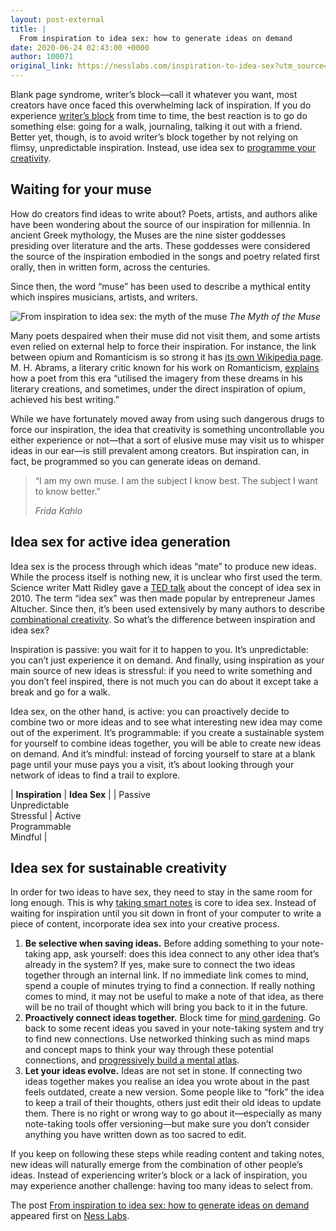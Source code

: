 ```yaml
---
layout: post-external
title: |
  From inspiration to idea sex: how to generate ideas on demand
date: 2020-06-24 02:43:00 +0000
author: 100071
original_link: https://nesslabs.com/inspiration-to-idea-sex?utm_source=rss&utm_medium=rss&utm_campaign=inspiration-to-idea-sex
---
```


Blank page syndrome, writer’s block—call it whatever you want, most creators have once faced this overwhelming lack of inspiration. If you do experience [writer’s block](https://nesslabs.com/writer-block) from time to time, the best reaction is to go do something else: going for a walk, journaling, talking it out with a friend. Better yet, though, is to avoid writer’s block together by not relying on flimsy, unpredictable inspiration. Instead, use idea sex to [programme your creativity](https://nesslabs.com/programmed-creativity).

## Waiting for your muse

How do creators find ideas to write about? Poets, artists, and authors alike have been wondering about the source of our inspiration for millennia. In ancient Greek mythology, the Muses are the nine sister goddesses presiding over literature and the arts. These goddesses were considered the source of the inspiration embodied in the songs and poetry related first orally, then in written form, across the centuries.

Since then, the word “muse” has been used to describe a mythical entity which inspires musicians, artists, and writers.

![From inspiration to idea sex: the myth of the muse](https://nesslabs.com/wp-content/uploads/2020/06/inspiration-idea-sex-muses-1024x575.png)
_The Myth of the Muse_

Many poets despaired when their muse did not visit them, and some artists even relied on external help to force their inspiration. For instance, the link between opium and Romanticism is so strong it has [its own Wikipedia page](https://en.wikipedia.org/wiki/Opium_and_Romanticism). M. H. Abrams, a literary critic known for his work on Romanticism, [explains](https://ecommons.cornell.edu/handle/1813/14290) how a poet from this era “utilised the imagery from these dreams in his literary creations, and sometimes, under the direct inspiration of opium, achieved his best writing.”

While we have fortunately moved away from using such dangerous drugs to force our inspiration, the idea that creativity is something uncontrollable you either experience or not—that a sort of elusive muse may visit us to whisper ideas in our ear—is still prevalent among creators. But inspiration can, in fact, be programmed so you can generate ideas on demand.

> “I am my own muse. I am the subject I know best. The subject I want to know better.”
> 
> _Frida Kahlo_

## Idea sex for active idea generation

Idea sex is the process through which ideas “mate” to produce new ideas. While the process itself is nothing new, it is unclear who first used the term. Science writer Matt Ridley gave a [TED talk](https://www.ted.com/talks/matt_ridley_when_ideas_have_sex) about the concept of idea sex in 2010. The term “idea sex” was then made popular by entrepreneur James Altucher. Since then, it’s been used extensively by many authors to describe [combinational creativity](https://nesslabs.com/combinational-creativity). So what’s the difference between inspiration and idea sex?

Inspiration is passive: you wait for it to happen to you. It’s unpredictable: you can’t just experience it on demand. And finally, using inspiration as your main source of new ideas is stressful: if you need to write something and you don’t feel inspired, there is not much you can do about it except take a break and go for a walk.

Idea sex, on the other hand, is active: you can proactively decide to combine two or more ideas and to see what interesting new idea may come out of the experiment. It’s programmable: if you create a sustainable system for yourself to combine ideas together, you will be able to create new ideas on demand. And it’s mindful: instead of forcing yourself to stare at a blank page until your muse pays you a visit, it’s about looking through your network of ideas to find a trail to explore.

| **Inspiration** | **Idea Sex** |
| Passive  
Unpredictable  
Stressful | Active  
Programmable  
Mindful |

## Idea sex for sustainable creativity

In order for two ideas to have sex, they need to stay in the same room for long enough. This is why [taking smart notes](https://nesslabs.com/how-to-take-smart-notes) is core to idea sex. Instead of waiting for inspiration until you sit down in front of your computer to write a piece of content, incorporate idea sex into your creative process.

1. **Be selective when saving ideas.** Before adding something to your note-taking app, ask yourself: does this idea connect to any other idea that’s already in the system? If yes, make sure to connect the two ideas together through an internal link. If no immediate link comes to mind, spend a couple of minutes trying to find a connection. If really nothing comes to mind, it may not be useful to make a note of that idea, as there will be no trail of thought which will bring you back to it in the future.
2. **Proactively connect ideas together.** Block time for [mind gardening](https://nesslabs.com/mind-garden). Go back to some recent ideas you saved in your note-taking system and try to find new connections. Use networked thinking such as mind maps and concept maps to think your way through these potential connections, and [progressively build a mental atlas](https://nesslabs.com/mental-atlas).
3. **Let your ideas evolve.** Ideas are not set in stone. If connecting two ideas together makes you realise an idea you wrote about in the past feels outdated, create a new version. Some people like to “fork” the idea to keep a trail of their thoughts, others just edit their old ideas to update them. There is no right or wrong way to go about it—especially as many note-taking tools offer versioning—but make sure you don’t consider anything you have written down as too sacred to edit.

If you keep on following these steps while reading content and taking notes, new ideas will naturally emerge from the combination of other people’s ideas. Instead of experiencing writer’s block or a lack of inspiration, you may experience another challenge: having too many ideas to select from.

The post [From inspiration to idea sex: how to generate ideas on demand](https://nesslabs.com/inspiration-to-idea-sex) appeared first on [Ness Labs](https://nesslabs.com).
